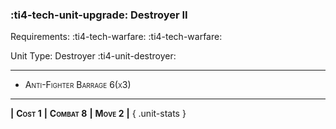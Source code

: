 ### :ti4-tech-unit-upgrade: **Destroyer II**

Requirements: :ti4-tech-warfare: :ti4-tech-warfare:

Unit Type: Destroyer :ti4-unit-destroyer:

---

* <span style="font-variant:small-caps;">Anti-Fighter Barrage 6(x3)</span> 

---

__|__ <span style="font-variant:small-caps;white-space: nowrap;">**Cost 1**</span> __|__ <span style="font-variant:small-caps;white-space: nowrap;">**Combat 8**</span> __|__ <span style="font-variant:small-caps;white-space: nowrap;">**Move 2**</span> __|__
{ .unit-stats }
